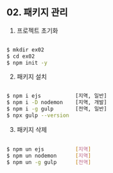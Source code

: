 ## 02. 패키지 관리

1. 프로젝트 초기화

```sh

$ mkdir ex02
$ cd ex02
$ npm init -y

```


2. 패키지 설치

```sh

$ npm i ejs           [지역, 일반]
$ npm i -D nodemon    [지역, 개발]
$ npm i -g gulp       [전역, 일반]
$ npx gulp --version

```


3. 패키지 삭제

```sh
   
$ npm un ejs          [지역]
$ npm un nodemon      [지역]
$ npm un -g gulp      [전역]       

```